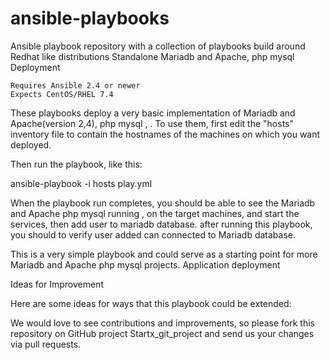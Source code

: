 # ansible-playbooks
Ansible playbook repository with a collection of playbooks build around Redhat like distributions
Standalone Mariadb and Apache, php mysql Deployment

    Requires Ansible 2.4 or newer
    Expects CentOS/RHEL 7.4

These playbooks deploy a very basic implementation of Mariadb and Apache(version 2,4), php mysql , . To use them, first edit the "hosts" inventory file to contain the hostnames of the machines on which you want deployed.

Then run the playbook, like this:

ansible-playbook -i hosts play.yml

When the playbook run completes, you should be able to see the Mariadb and Apache php mysql running , on the target machines, and start the services, then add user to mariadb database. after running this playbook, you should to verify user added can connected to Mariadb database.

This is a very simple playbook and could serve as a starting point for more Mariadb and Apache php mysql projects.
Application deployment


Ideas for Improvement

Here are some ideas for ways that this playbook could be extended:

   We would love to see contributions and improvements, so please fork this repository on GitHub project Startx_git_project and send us your changes via pull requests.
